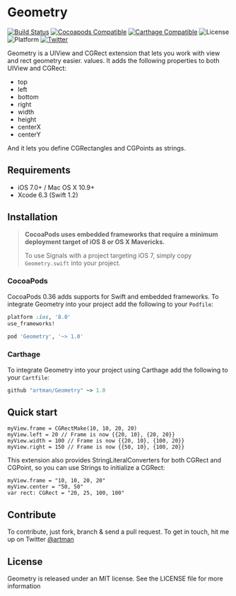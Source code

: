 # Geometry
[![Build Status](https://travis-ci.org/artman/Geometry.svg?branch=master)](https://travis-ci.org/artman/Geometry)
[![Cocoapods Compatible](https://img.shields.io/cocoapods/v/Geometry.svg)](https://cocoapods.org/pods/Geometry)
[![Carthage Compatible](https://img.shields.io/badge/Carthage-compatible-4BC51D.svg?style=flat)](https://github.com/Carthage/Carthage)
![License](https://img.shields.io/cocoapods/l/Geometry.svg?style=flat&color=gray)
![Platform](https://img.shields.io/cocoapods/p/Geometry.svg?style=flat)
[![Twitter](https://img.shields.io/badge/twitter-@artman-blue.svg?style=flat)](http://twitter.com/artman)

Geometry is a UIView and CGRect extension that lets you work with view and rect geometry easier.
values. It adds the following properties to both UIView and CGRect:

* top
* left
* bottom
* right
* width
* height
* centerX
* centerY

And it lets you define CGRectangles and CGPoints as strings.

## Requirements

- iOS 7.0+ / Mac OS X 10.9+
- Xcode 6.3 (Swift 1.2)

## Installation

> **CocoaPods uses embedded frameworks that require a minimum deployment target of iOS 8 or OS X Mavericks.**
>
> To use Signals with a project targeting iOS 7, simply copy `Geometry.swift` into your project.

### CocoaPods

CocoaPods 0.36 adds supports for Swift and embedded frameworks. To integrate Geometry into your project add the following to your `Podfile`:

```ruby
platform :ios, '8.0'
use_frameworks!

pod 'Geometry', '~> 1.0'
```

### Carthage

To integrate Geometry into your project using Carthage add the following to your `Cartfile`:

```ruby
github "artman/Geometry" ~> 1.0
```


## Quick start

```
myView.frame = CGRectMake(10, 10, 20, 20)
myView.left = 20 // Frame is now {{20, 10}, {20, 20}}
myView.width = 100 // Frame is now {{20, 10}, {100, 20}}
myView.right = 150 // Frame is now {{50, 10}, {100, 20}}
```

This extension also provides StringLiteralConverters for both CGRect and CGPoint, so you can use Strings to initialize a CGRect:

```
myView.frame = "10, 10, 20, 20"
myView.center = "50, 50"
var rect: CGRect = "20, 25, 100, 100"
```

## Contribute

To contribute, just fork, branch & send a pull request. To get in touch, hit me up on Twitter [@artman](http://twitter.com/artman)

## License

Geometry is released under an MIT license. See the LICENSE file for more information
